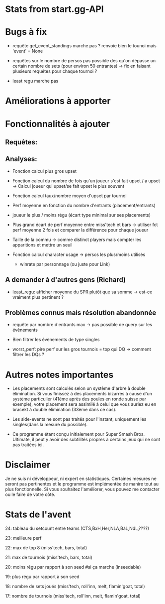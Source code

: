 # Stats from start.gg-API

# Bugs à fix 

- requête get_event_standings marche pas ? renvoie bien le tounoi mais 'event' = None

- requêtes sur le nombre de persos pas possible dès qu'on dépasse un certain nombre de sets (pour environ 50 entrantes) -> fix en faisant plusieurs requêtes pour chaque tournoi ?

- least regu marche pas

# Améliorations à apporter

# Fonctionnalités à ajouter

## Requêtes:

## Analyses:

- Fonction calcul plus gros upset 

- Fonction calcul du nombre de fois qu'un joueur s'est fait upset / a upset
    -> Calcul joueur qui upset/se fait upset le plus souvent

- Fonction calcul taux/nombre moyen d'upset par tournoi 

- Perf moyenne en fonction du nombre d'entrants (placement/entrants)

- joueur le plus / moins régu (écart type minimal sur ses placements)

- Plus grand écart de perf moyenne entre miss'tech et bars
    -> utiliser fct perf moyenne 2 fois et comparer la différence pour chaque joueur

- Taille de la commu -> comme distinct players mais compter les apparitions et mettre un seuil

- Fonction calcul character usage 
    -> persos les plus/moins utilisés
    + winrate par personnage (ou juste pour Link)

## A demander à d'autres gens (Richard)

- least_regu: afficher moyenne du SPR plutôt que sa somme -> est-ce vraiment plus pertinent ?

## Problèmes connus mais résolution abandonnée

- requête par nombre d'entrants max -> pas possible de query sur les évènements

- Bien filtrer les évènements de type singles

- worst_perf: pire perf sur les gros tournois = top qui DQ -> comment filtrer les DQs ?

# Autres notes importantes

- Les placements sont calculés selon un système d'arbre à double élimination. Si vous finissez à des placements bizarres à cause d'un système particulier (41ème après des poules en ronde suisse par exemple), votre placement sera assimilé à celui que vous auriez eu en bracekt à double élimination (33ème dans ce cas).

- Les side-events ne sont pas traités pour l'instant, uniquement les singles(dans la mesure du possible).

- Ce programme étant conçu initialement pour Super Smash Bros. Ultimate, il peut y avoir des subtilités propres à certains jeux qui ne sont pas traitées ici.

# Disclaimer

Je ne suis ni développeur, ni expert en statistiques. Certaines mesures ne seront pas pertinentes et le programme est implémentée de manire tout au plus fonctionnelle. Si vous souhaitez l'améliorer, vous pouvez me contacter ou le faire de votre côté.

# Stats de l'avent

24: tableau du setcount entre teams (CTS,BxH,Her,NLA,BàL,NdL,????)

23: meilleure perf

22: max de top 8 (miss'tech, bars, total)

21: max de tournois (miss'tech, bars, total)

20: moins régu par rapport à son seed #si ça marche (inseedable)

19: plus régu par rapport à son seed

18: nombre de sets joués (miss'tech, roll'inn, melt, flamin'goat, total)

17: nombre de tournois (miss'tech, roll'inn, melt, flamin'goat, total)
